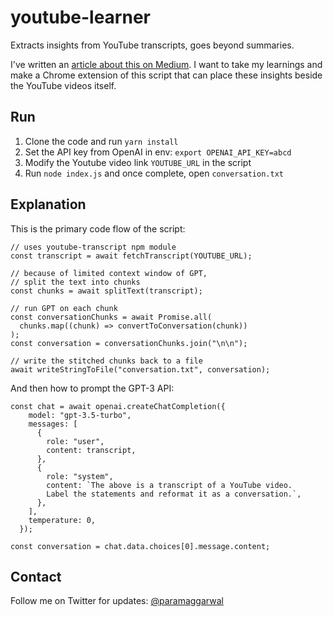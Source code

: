# youtube-learner
Extracts insights from YouTube transcripts, goes beyond summaries.

I've written an [article about this on Medium](https://medium.com/@paramaggarwal/beyond-summaries-how-to-use-gpt-to-learn-from-long-youtube-interviews-bba3a5d6aba8). I want to take my learnings and make a Chrome extension of this script that can place these insights beside the YouTube videos itself.

## Run

1. Clone the code and run `yarn install`
2. Set the API key from OpenAI in env: `export OPENAI_API_KEY=abcd`
3. Modify the Youtube video link `YOUTUBE_URL` in the script
4. Run `node index.js` and once complete, open `conversation.txt`

## Explanation

This is the primary code flow of the script:

```
// uses youtube-transcript npm module
const transcript = await fetchTranscript(YOUTUBE_URL);

// because of limited context window of GPT,
// split the text into chunks
const chunks = await splitText(transcript);

// run GPT on each chunk
const conversationChunks = await Promise.all(
  chunks.map((chunk) => convertToConversation(chunk))
);
const conversation = conversationChunks.join("\n\n");

// write the stitched chunks back to a file
await writeStringToFile("conversation.txt", conversation);
```

And then how to prompt the GPT-3 API:

```
const chat = await openai.createChatCompletion({
    model: "gpt-3.5-turbo",
    messages: [
      {
        role: "user",
        content: transcript,
      },
      {
        role: "system",
        content: `The above is a transcript of a YouTube video.
        Label the statements and reformat it as a conversation.`,
      },
    ],
    temperature: 0,
  });

const conversation = chat.data.choices[0].message.content;
```

## Contact

Follow me on Twitter for updates: [@paramaggarwal](https://twitter.com/paramaggarwal)
